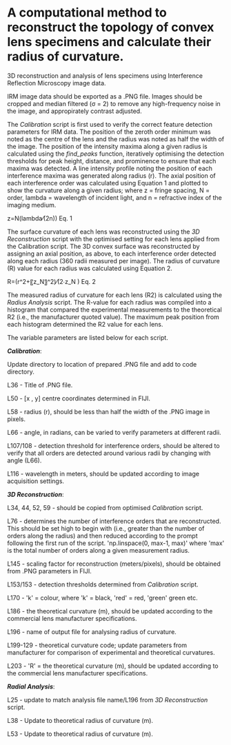 # A computational method to reconstruct the topology of convex lens specimens and calculate their radius of curvature.
3D reconstruction and analysis of lens specimens using Interference Reflection Microscopy image data.

IRM image data should be exported as a .PNG file. Images should be cropped and median filtered (σ = 2) to remove any high-frequency noise in the image, and appropirately contrast adjusted.

The _Calibration_ script is first used to verify the correct feature detection parameters for IRM data. The position of the zeroth order minimum was noted as the centre of the lens and the radius was noted as half the width of the image. The position of the intensity maxima along a given radius is calculated using the _find_peaks_ function, iteratively optimising the detection thresholds for peak height, distance, and prominence to ensure that each maxima was detected. A line intensity profile noting the position of each interference maxima was generated along radius (r). The axial position of each interference order was calculated using Equation 1 and plotted to show the curvature along a given radius; where z = fringe spacing, N = order, lambda = wavelength of incident light, and n = refractive index of the imaging medium.

z=N(lambda⁄(2n))					Eq. 1

The surface curvature of each lens was reconstructed using the _3D Reconstruction_ script with the optimised setting for each lens applied from the Calibration script. The 3D convex surface was reconstructed by assigning an axial position, as above, to each interference order detected along each radius (360 radii measured per image). The radius of curvature (R) value for each radius was calculated using Equation 2.

R=(r^2+〖z_N〗^2)⁄(2∙z_N )					Eq. 2

The measured radius of curvature for each lens (R2) is calculated using the _Radius Analysis_ script. The R-value for each radius was compiled into a histogram that compared the experimental measurements to the theoretical R2 (i.e., the manufacturer quoted value). The maximum peak position from each histogram determined the R2 value for each lens.

The variable parameters are listed below for each script.

_**Calibration**_:

Update directory to location of prepared .PNG file and add to code directory.

L36 - Title of .PNG file.

L50 - [x , y] centre coordinates determined in FIJI.

L58 - radius (r), should be less than half the width of the .PNG image in pixels.

L66 - angle, in radians, can be varied to verify parameters at different radii.

L107/108 - detection threshold for interference orders, should be altered to verify that all orders are detected around various radii by changing with angle (L66).

L116 - wavelength in meters, should be updated according to image acquisition settings.


_**3D Reconstruction**_:

L34, 44, 52, 59 - should be copied from optimised _Calibration_ script.

L76 - determines the number of interference orders that are reconstructed. This should be set high to begin with (i.e., greater than the number of orders along the radius) and then reduced according to the prompt following the first run of the script. 'np.linspace(0, max-1, max)' where 'max' is the total number of orders along a given measurement radius.

L145 - scaling factor for reconstruction (meters/pixels), should be obtained from .PNG parameters in FIJI.

L153/153 - detection thresholds determined from _Calibration_ script.

L170 - 'k' = colour, where 'k' = black, 'red' = red, 'green' green etc.

L186 - the theoretical curvature (m), should be updated according to the commercial lens manufacturer specifications.

L196 - name of output file for analysing radius of curvature.

L199-129 - theoretical curvature code; update parameters from manufacturer for comparison of experimental and theoretical curvatures.

L203 - 'R' = the theoretical curvature (m), should be updated according to the commercial lens manufacturer specifications.


_**Radial Analysis**_:

L25 - update to match analysis file name/L196 from _3D Reconstruction_ script.

L38 - Update to theoretical radius of curvature (m).

L53 - Update to theoretical radius of curvature (m).

